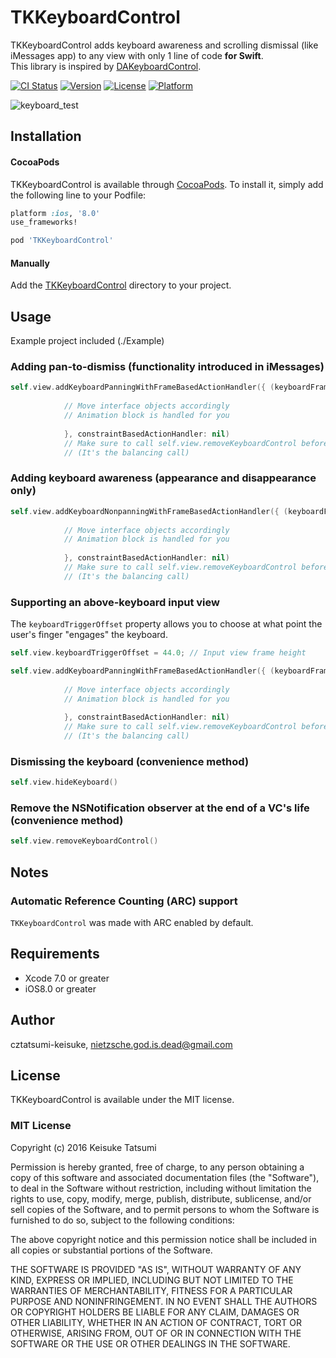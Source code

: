 # TKKeyboardControl

TKKeyboardControl adds keyboard awareness and scrolling dismissal (like iMessages app) to any view with only 1 line of code **for Swift**.  
This library is inspired by [DAKeyboardControl](https://github.com/danielamitay/DAKeyboardControl).

[![CI Status](http://img.shields.io/travis/cztatsumi-keisuke/TKKeyboardControl.svg?style=flat)](https://travis-ci.org/cztatsumi-keisuke/TKKeyboardControl)
[![Version](https://img.shields.io/cocoapods/v/TKKeyboardControl.svg?style=flat)](http://cocoapods.org/pods/TKKeyboardControl)
[![License](https://img.shields.io/cocoapods/l/TKKeyboardControl.svg?style=flat)](http://cocoapods.org/pods/TKKeyboardControl)
[![Platform](https://img.shields.io/cocoapods/p/TKKeyboardControl.svg?style=flat)](http://cocoapods.org/pods/TKKeyboardControl)

![keyboard_test](./Images/keyboard_test.gif "keyboard_test")  

## Installation

#### CocoaPods

TKKeyboardControl is available through [CocoaPods](http://cocoapods.org). To install
it, simply add the following line to your Podfile:

```ruby
platform :ios, '8.0'
use_frameworks!

pod 'TKKeyboardControl'
```

#### Manually

Add the [TKKeyboardControl](./TKKeyboardControl) directory to your project.

## Usage

Example project included (./Example)

### Adding pan-to-dismiss (functionality introduced in iMessages)

```swift
self.view.addKeyboardPanningWithFrameBasedActionHandler({ (keyboardFrameInView, opening, closing) in
            
            // Move interface objects accordingly
            // Animation block is handled for you
            
            }, constraintBasedActionHandler: nil)
            // Make sure to call self.view.removeKeyboardControl before the view is released.
            // (It's the balancing call)
```

### Adding keyboard awareness (appearance and disappearance only)

```swift
self.view.addKeyboardNonpanningWithFrameBasedActionHandler({ (keyboardFrameInView, opening, closing) in
            
            // Move interface objects accordingly
            // Animation block is handled for you
            
            }, constraintBasedActionHandler: nil)
            // Make sure to call self.view.removeKeyboardControl before the view is released.
            // (It's the balancing call)
```

### Supporting an above-keyboard input view

The `keyboardTriggerOffset` property allows you to choose at what point the user's finger "engages" the keyboard.

```swift
self.view.keyboardTriggerOffset = 44.0;	// Input view frame height

self.view.addKeyboardPanningWithFrameBasedActionHandler({ (keyboardFrameInView, opening, closing) in
            
            // Move interface objects accordingly
            // Animation block is handled for you
            
            }, constraintBasedActionHandler: nil)
            // Make sure to call self.view.removeKeyboardControl before the view is released.
            // (It's the balancing call)
```

### Dismissing the keyboard (convenience method)

```swift
self.view.hideKeyboard()
```

### Remove the NSNotification observer at the end of a VC's life (convenience method)

```swift
self.view.removeKeyboardControl()
```

## Notes

### Automatic Reference Counting (ARC) support
`TKKeyboardControl` was made with ARC enabled by default.

## Requirements

- Xcode 7.0 or greater
- iOS8.0 or greater

## Author

cztatsumi-keisuke, nietzsche.god.is.dead@gmail.com

## License

TKKeyboardControl is available under the MIT license.

### MIT License

Copyright (c) 2016 Keisuke Tatsumi

Permission is hereby granted, free of charge, to any person obtaining a copy
of this software and associated documentation files (the "Software"), to deal
in the Software without restriction, including without limitation the rights
to use, copy, modify, merge, publish, distribute, sublicense, and/or sell
copies of the Software, and to permit persons to whom the Software is
furnished to do so, subject to the following conditions:

The above copyright notice and this permission notice shall be included in
all copies or substantial portions of the Software.

THE SOFTWARE IS PROVIDED "AS IS", WITHOUT WARRANTY OF ANY KIND, EXPRESS OR
IMPLIED, INCLUDING BUT NOT LIMITED TO THE WARRANTIES OF MERCHANTABILITY,
FITNESS FOR A PARTICULAR PURPOSE AND NONINFRINGEMENT. IN NO EVENT SHALL THE
AUTHORS OR COPYRIGHT HOLDERS BE LIABLE FOR ANY CLAIM, DAMAGES OR OTHER
LIABILITY, WHETHER IN AN ACTION OF CONTRACT, TORT OR OTHERWISE, ARISING FROM,
OUT OF OR IN CONNECTION WITH THE SOFTWARE OR THE USE OR OTHER DEALINGS IN
THE SOFTWARE.

